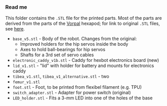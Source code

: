 ### Read me

This folder contains the `.STL` file for the printed parts. Most of the parts are derived from the parts of the [Vorpal](https://vorpalrobotics.com/wiki/index.php/Vorpal_Robotics) hexapod; for link to original `.STL` files, see [here](https://vorpalrobotics.com/wiki/index.php/Vorpal_The_Hexapod_Assembly_Instructions).

* `base_v5.stl` - Body of the robot. Changes from the original:
  * Improved holders for the hip servos inside the body
  * Axes to hold ball-bearings for hip servos
  * Shafts for a 3rd set of servo cables 
* `electronic_caddy_v1b.stl` - Caddy for hexbot electronics board (new)
* `lid_v1.stl` - "lid" with holder for battery and mounts for electronics caddy
* `tibea_v1.stl`, `tibea_v1_alternative.stl` - two 
* `femur_v1.stl`
* `foot.stl` - Foot, to be printed from flexibel filament (e.g. TPU)
* `switch_adapter.stl` - Adapter for power switch (original)
* `LED_holder.stl` - Fits a 3-mm LED into one of the holes of the base
